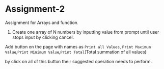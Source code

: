# Assignment-2

Assignment for Arrays and function.

1. Create one array of N numbers by inputting value from prompt until user stops input by clicking cancel.

Add button on the page with names as `Print all Values`, `Print Maximum Value`,`Print Minimum Value`,`Print Total`(Total summation of all values)

by click on all of this button their suggested operation needs to perform.

